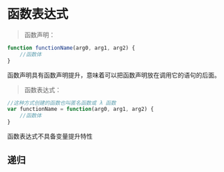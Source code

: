 # 函数表达式

> 函数声明：

``` js
function functionName(arg0, arg1, arg2) {
    //函数体
}
```

函数声明具有函数声明提升，意味着可以把函数声明放在调用它的语句的后面。

> 函数表达式：

``` js
//这种方式创建的函数也叫匿名函数或 λ 函数
var functionName = function(arg0, arg1, arg2) {
    //函数体
}
```

函数表达式不具备变量提升特性

## 递归

